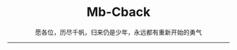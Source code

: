 # <div align='center'>Mb-Cback</div>

<div align='center'>愿各位，历尽千帆，归来仍是少年，永远都有重新开始的勇气</div>

------


